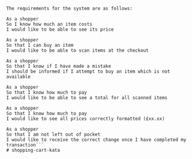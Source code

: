 ```Write the code for a supermarket checkout that can calculate the price of any number of items taken from a predetermined list. Each item should be priced individually, and the checkout should be able to scan them in any order.

The requirements for the system are as follows:

As a shopper
So I know how much an item costs
I would like to be able to see its price

As a shopper
So that I can buy an item
I would like to be able to scan items at the checkout

As a shopper
So that I know if I have made a mistake
I should be informed if I attempt to buy an item which is not available

As a shopper
So that I know how much to pay
I would like to be able to see a total for all scanned items

As a shopper
So that I know how much to pay
I would like to see all prices correctly formatted (£xx.xx)

As a shopper
So that I am not left out of pocket
I would like to receive the correct change once I have completed my transaction```
# shopping-cart-kata
